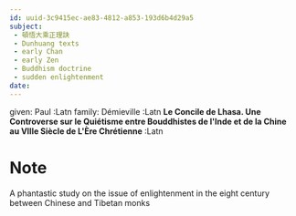 ```yaml
---
id: uuid-3c9415ec-ae83-4812-a853-193d6b4d29a5
subject: 
 - 頓悟大乘正理訣
 - Dunhuang texts
 - early Chan
 - early Zen
 - Buddhism doctrine
 - sudden enlightenment
date: 
---
```


given: Paul :Latn
family: Démieville :Latn
**Le Concile de Lhasa. Une Controverse sur le Quiétisme entre Bouddhistes de l'Inde et de la Chine au VIIIe Siècle de L'Ère Chrétienne** :Latn
# Note
A phantastic study on the issue of enlightenment in the eight century between Chinese and Tibetan monks